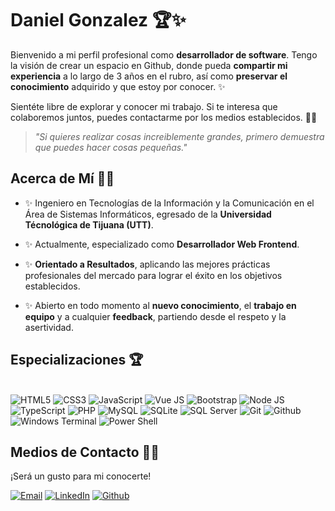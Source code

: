 # **Daniel Gonzalez** 🏆✨

Bienvenido a mi perfil profesional como **desarrollador de software**. Tengo la visión de crear un espacio en Github, donde pueda **compartir mi experiencia** a lo largo de 3 años en el rubro, así como **preservar el conocimiento** adquirido y que estoy por conocer. ✨

Sientéte libre de explorar y conocer mi trabajo. Si te interesa que colaboremos juntos, puedes contactarme por los medios establecidos. 🙌🏻

> *"Si quieres realizar cosas increiblemente grandes, primero demuestra que puedes hacer cosas pequeñas."*

## **Acerca de Mí** 🙌🏻

- ✨ Ingeniero en Tecnologías de la Información y la Comunicación en el Área de Sistemas Informáticos, egresado de la **Universidad Técnológica de Tijuana (UTT)**.

- ✨ Actualmente, especializado como **Desarrollador Web Frontend**. 

- ✨ **Orientado a Resultados**, aplicando las mejores prácticas profesionales del mercado para lograr el éxito en los objetivos establecidos.

- ✨ Abierto en todo momento al **nuevo conocimiento**, el **trabajo en equipo** y a cualquier **feedback**, partiendo desde el respeto y la asertividad.

## **Especializaciones** 🏆

<div style="display: inline-block;"><br>
    <img src="https://img.shields.io/badge/HTML5-E34F26?style=for-the-badge&logo=html5&logoColor=white" alt="HTML5">
    <img src="https://img.shields.io/badge/CSS3-1572B6?style=for-the-badge&logo=css3&logoColor=white" alt="CSS3">
    <img src="https://img.shields.io/badge/JavaScript-323330?style=for-the-badge&logo=javascript&logoColor=F7DF1E" alt="JavaScript">
    <img src="https://img.shields.io/badge/Vue.js-35495E?style=for-the-badge&logo=vue.js&logoColor=4FC08D" alt="Vue JS">
    <img src="https://img.shields.io/badge/Bootstrap-563D7C?style=for-the-badge&logo=bootstrap&logoColor=white" alt="Bootstrap">
    <img src="https://img.shields.io/badge/Node.js-43853D?style=for-the-badge&logo=node.js&logoColor=white" alt="Node JS">
    <img src="https://img.shields.io/badge/TypeScript-007ACC?style=for-the-badge&logo=typescript&logoColor=white" alt="TypeScript">
    <img src="https://img.shields.io/badge/PHP-777BB4?style=for-the-badge&logo=php&logoColor=white" alt="PHP">
    <img src="https://img.shields.io/badge/MySQL-00000F?style=for-the-badge&logo=mysql&logoColor=white" alt="MySQL">
    <img src="https://img.shields.io/badge/SQLite-07405E?style=for-the-badge&logo=sqlite&logoColor=white" alt="SQLite">
    <img src="https://img.shields.io/badge/Microsoft_SQL_Server-CC2927?style=for-the-badge&logo=microsoft-sql-server&logoColor=white" alt="SQL Server">
    <img src="https://img.shields.io/badge/GIT-E44C30?style=for-the-badge&logo=git&logoColor=white" alt="Git">
    <img src="https://img.shields.io/badge/GitHub-100000?style=for-the-badge&logo=github&logoColor=white" alt="Github">
    <img src="https://img.shields.io/badge/windows%20terminal-4D4D4D?style=for-the-badge&logo=windows%20terminal&logoColor=white" alt="Windows Terminal">
    <img src="https://img.shields.io/badge/powershell-5391FE?style=for-the-badge&logo=powershell&logoColor=white" alt="Power Shell">
</div>

## **Medios de Contacto** 🤝🏻

¡Será un gusto para mi conocerte!

[![Email](https://img.shields.io/badge/Gmail-D14836?style=for-the-badge&logo=gmail&logoColor=white)](mailto:danieldev.info@gmail.com)
[![LinkedIn](https://img.shields.io/badge/LinkedIn-0077B5?style=for-the-badge&logo=linkedin&logoColor=white)](https://www.linkedin.com/in/daniel-gonzalez-dev/)
[![Github](https://img.shields.io/badge/GitHub-100000?style=for-the-badge&logo=github&logoColor=white)](https://github.com/Daniel-Dev23)

